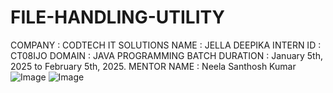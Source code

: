 # FILE-HANDLING-UTILITY
 COMPANY : CODTECH IT SOLUTIONS
 NAME : JELLA DEEPIKA
INTERN ID : CT08IJO
DOMAIN : JAVA PROGRAMMING
BATCH DURATION : January 5th, 2025 to February 5th, 2025.
MENTOR NAME : Neela Santhosh Kumar 
![Image](https://github.com/user-attachments/assets/f146a298-b9e9-47e8-94b8-bd767d4b556d)
![Image](https://github.com/user-attachments/assets/0bba2759-6f20-446c-a5d9-e42bd56b3499)
